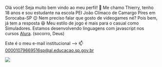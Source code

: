 Olá você! Seja muito bem vindo ao meu perfil! 👋
Me chamo Thierry, tenho 18 anos e sou estudante na escola PEI João Clímaco de Camargo Píres em Sorocaba-SP 😉
Nem preciso falar que gosto de videogames né? Pois bem, já tem a resposta 😆 Meu estilo de jogo é mais para o casual como Simuladores. 
Estamos desenvolvendo linguagens com javascript nos cursos [Alura](https://www.alura.com.br/). (socorro, Deus)  

Este é o meu e-mail institucional --> 📫 00001079669516sp@al.educacao.sp.gov.br

![](https://media.tenor.com/SI5tOTnHS34AAAAi/verycat-twitch-cat-twitch-emote.gif)
